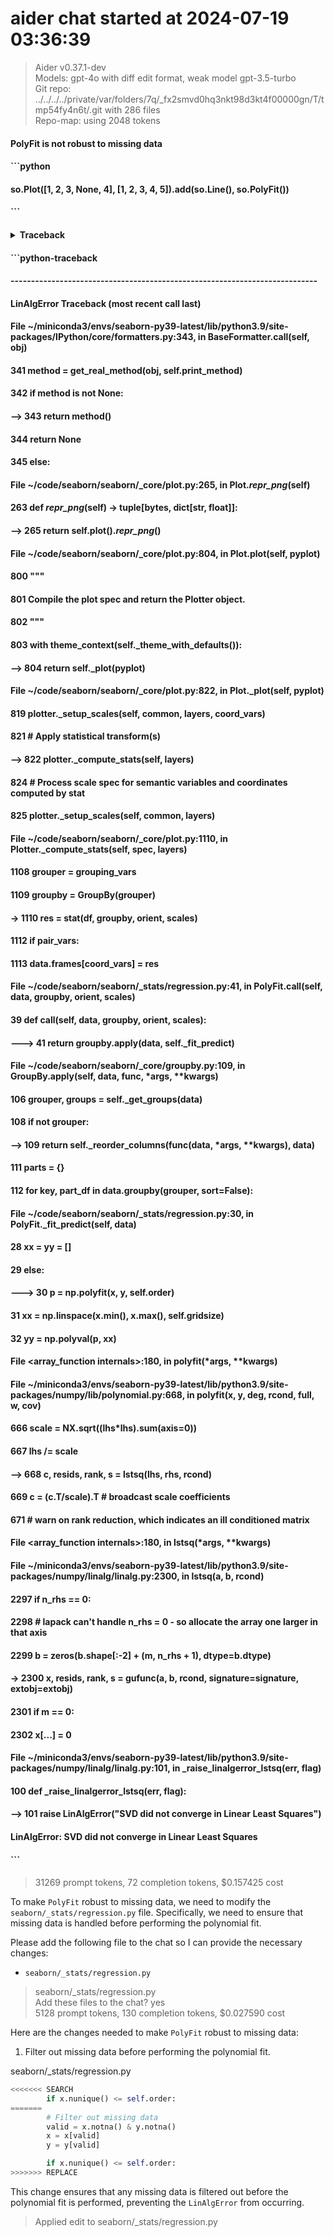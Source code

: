 
# aider chat started at 2024-07-19 03:36:39

> Aider v0.37.1-dev  
> Models: gpt-4o with diff edit format, weak model gpt-3.5-turbo  
> Git repo: ../../../../private/var/folders/7q/_fx2smvd0hq3nkt98d3kt4f00000gn/T/tmp54fy4n6t/.git with 286 files  
> Repo-map: using 2048 tokens  

#### PolyFit is not robust to missing data  
#### ```python  
#### so.Plot([1, 2, 3, None, 4], [1, 2, 3, 4, 5]).add(so.Line(), so.PolyFit())  
#### ```  
####   
#### <details><summary>Traceback</summary>  
####   
#### ```python-traceback  
#### ---------------------------------------------------------------------------  
#### LinAlgError                               Traceback (most recent call last)  
#### File ~/miniconda3/envs/seaborn-py39-latest/lib/python3.9/site-packages/IPython/core/formatters.py:343, in BaseFormatter.__call__(self, obj)  
####     341     method = get_real_method(obj, self.print_method)  
####     342     if method is not None:  
#### --> 343         return method()  
####     344     return None  
####     345 else:  
####   
#### File ~/code/seaborn/seaborn/_core/plot.py:265, in Plot._repr_png_(self)  
####     263 def _repr_png_(self) -> tuple[bytes, dict[str, float]]:  
#### --> 265     return self.plot()._repr_png_()  
####   
#### File ~/code/seaborn/seaborn/_core/plot.py:804, in Plot.plot(self, pyplot)  
####     800 """  
####     801 Compile the plot spec and return the Plotter object.  
####     802 """  
####     803 with theme_context(self._theme_with_defaults()):  
#### --> 804     return self._plot(pyplot)  
####   
#### File ~/code/seaborn/seaborn/_core/plot.py:822, in Plot._plot(self, pyplot)  
####     819 plotter._setup_scales(self, common, layers, coord_vars)  
####     821 # Apply statistical transform(s)  
#### --> 822 plotter._compute_stats(self, layers)  
####     824 # Process scale spec for semantic variables and coordinates computed by stat  
####     825 plotter._setup_scales(self, common, layers)  
####   
#### File ~/code/seaborn/seaborn/_core/plot.py:1110, in Plotter._compute_stats(self, spec, layers)  
####    1108     grouper = grouping_vars  
####    1109 groupby = GroupBy(grouper)  
#### -> 1110 res = stat(df, groupby, orient, scales)  
####    1112 if pair_vars:  
####    1113     data.frames[coord_vars] = res  
####   
#### File ~/code/seaborn/seaborn/_stats/regression.py:41, in PolyFit.__call__(self, data, groupby, orient, scales)  
####      39 def __call__(self, data, groupby, orient, scales):  
#### ---> 41     return groupby.apply(data, self._fit_predict)  
####   
#### File ~/code/seaborn/seaborn/_core/groupby.py:109, in GroupBy.apply(self, data, func, *args, **kwargs)  
####     106 grouper, groups = self._get_groups(data)  
####     108 if not grouper:  
#### --> 109     return self._reorder_columns(func(data, *args, **kwargs), data)  
####     111 parts = {}  
####     112 for key, part_df in data.groupby(grouper, sort=False):  
####   
#### File ~/code/seaborn/seaborn/_stats/regression.py:30, in PolyFit._fit_predict(self, data)  
####      28     xx = yy = []  
####      29 else:  
#### ---> 30     p = np.polyfit(x, y, self.order)  
####      31     xx = np.linspace(x.min(), x.max(), self.gridsize)  
####      32     yy = np.polyval(p, xx)  
####   
#### File <__array_function__ internals>:180, in polyfit(*args, **kwargs)  
####   
#### File ~/miniconda3/envs/seaborn-py39-latest/lib/python3.9/site-packages/numpy/lib/polynomial.py:668, in polyfit(x, y, deg, rcond, full, w, cov)  
####     666 scale = NX.sqrt((lhs*lhs).sum(axis=0))  
####     667 lhs /= scale  
#### --> 668 c, resids, rank, s = lstsq(lhs, rhs, rcond)  
####     669 c = (c.T/scale).T  # broadcast scale coefficients  
####     671 # warn on rank reduction, which indicates an ill conditioned matrix  
####   
#### File <__array_function__ internals>:180, in lstsq(*args, **kwargs)  
####   
#### File ~/miniconda3/envs/seaborn-py39-latest/lib/python3.9/site-packages/numpy/linalg/linalg.py:2300, in lstsq(a, b, rcond)  
####    2297 if n_rhs == 0:  
####    2298     # lapack can't handle n_rhs = 0 - so allocate the array one larger in that axis  
####    2299     b = zeros(b.shape[:-2] + (m, n_rhs + 1), dtype=b.dtype)  
#### -> 2300 x, resids, rank, s = gufunc(a, b, rcond, signature=signature, extobj=extobj)  
####    2301 if m == 0:  
####    2302     x[...] = 0  
####   
#### File ~/miniconda3/envs/seaborn-py39-latest/lib/python3.9/site-packages/numpy/linalg/linalg.py:101, in _raise_linalgerror_lstsq(err, flag)  
####     100 def _raise_linalgerror_lstsq(err, flag):  
#### --> 101     raise LinAlgError("SVD did not converge in Linear Least Squares")  
####   
#### LinAlgError: SVD did not converge in Linear Least Squares  
####   
#### ```  
####   
#### </details>  
> 31269 prompt tokens, 72 completion tokens, $0.157425 cost  

To make `PolyFit` robust to missing data, we need to modify the `seaborn/_stats/regression.py` file. Specifically, we need to ensure that missing data is handled before performing the polynomial fit.

Please add the following file to the chat so I can provide the necessary changes:
- `seaborn/_stats/regression.py`

> seaborn/_stats/regression.py  
> Add these files to the chat? yes  
> 5128 prompt tokens, 130 completion tokens, $0.027590 cost  

Here are the changes needed to make `PolyFit` robust to missing data:

1. Filter out missing data before performing the polynomial fit.

seaborn/_stats/regression.py
```python
<<<<<<< SEARCH
        if x.nunique() <= self.order:
=======
        # Filter out missing data
        valid = x.notna() & y.notna()
        x = x[valid]
        y = y[valid]

        if x.nunique() <= self.order:
>>>>>>> REPLACE
```

This change ensures that any missing data is filtered out before the polynomial fit is performed, preventing the `LinAlgError` from occurring.

> Applied edit to seaborn/_stats/regression.py  
